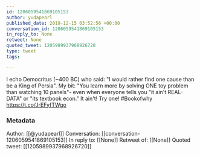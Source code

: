 ```yaml
---
id: 1206059541869105153
author: yudapearl
published_date: 2019-12-15 03:52:56 +00:00
conversation_id: 1206059541869105153
in_reply_to: None
retweet: None
quoted_tweet: 1205989937968926720
type: tweet
tags:

---
```


I echo Democritus (~400 BC) who said: "I would rather find one cause than be a King of Persia". My bit: "You learn more by solving ONE toy problem than watching 10 panels"- even when everyone tells you "it ain't REAL-DATA" or "its textbook econ." It ain't! Try one! #Bookofwhy https://t.co/JrEFyfTWgo

### Metadata

Author: [[@yudapearl]]
Conversation: [[conversation-1206059541869105153]]
In reply to: [[None]]
Retweet of: [[None]]
Quoted tweet: [[1205989937968926720]]
